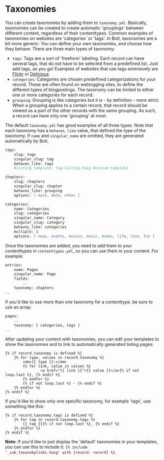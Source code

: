Taxonomies
==========

You can create taxonomies by adding them to `taxonomy.yml`. Basically, taxonomies can be
created to create automatic 'groupings' between different content, regardless of their
contenttypes. Common examples of taxonomies on websites are 'categories' or 'tags'. In
Bolt, taxonomies are a bit more generic: You can define your own taxonomies, and choose
how they behave. There are three main types of taxonomy:

  - `tags`: Tags are a sort of 'freeform' labeling. Each record can have several tags,
    that do not have to be selected from a predefined list. Just add tags, as you go!
    Examples of websites that use tags extensively are [Flickr](http://www.flickr.com/search/?q=tag%3Akitten) 
    or [Delicious](https://delicious.com/tag/kittens).
  - `categories`: Categories are chosen predefined categorizations for your record. These
    are often found on weblogging sites, to define the different types of blogpostings.
    The taxonomy can be limited to either one or more categories for each record.
  - `grouping`: Grouping is like categories but it is - by definition - more strict. When
    a grouping applies to a certain record, that record should be viewed as a part of the
    other records with the same grouping. As such, a record can have only one 'grouping'
    at most.

The default `taxonomy.yml` has good examples of all three types. Note that each taxonomy
has a `behaves_like` value, that defined the type of the taxonomy. If `name` and
`singular_name` are omitted, they are generated automatically by Bolt.

```apache
tags:
    slug: tags
    singular_slug: tag
    behaves_like: tags
    #listing_template: tag-listing.twig #custom template

chapters:
    slug: chapters
    singular_slug: chapter
    behaves_like: grouping
    options: [ main, meta, other ]

categories:
    name: Categories
    slug: categories
    singular_name: Category
    singular_slug: category
    behaves_like: categories
    multiple: 1
    options: [ news, events, movies, music, books, life, love, fun ]
```

Once the taxonomies are added, you need to add them to your contenttypes in
`contenttypes.yml`, so you can use them in your content. For example:

```apache
entries:
    name: Pages
    singular_name: Page
    fields:
        ..
    taxonomy: chapters
..
```

If you'd like to use more than one taxonomy for a contenttype, be sure to use an array:

```apache
pages:
    ..
    taxonomy: [ categories, tags ]
..
```

After updating your content with taxonomies, you can edit your templates to show the
taxonomies and to link to automatically generated listing pages:

```
{% if record.taxonomy is defined %}
    {% for type, values in record.taxonomy %}
        <em>{{ type }}:</em>
        {% for link, value in values %}
                <a href="{{ link }}">{{ value }}</a>{% if not loop.last %}, {% endif %}
        {% endfor %}
        {% if not loop.last %} - {% endif %}
    {% endfor %}
{% endif %}
```

If you'd like to show only one specific taxonomy, for example 'tags', use something like this:

```
{% if record.taxonomy.tags is defined %}
    {% for tag in record.taxonomy.tags %}
        {{ tag }}{% if not loop.last %}, {% endif %}
    {% endfor %}
{% endif %}
```

<p class="note"><strong>Note:</strong> If you'd like to just display the 'default'
taxonomies in your templates, you can use this to include it: <code>{% include
'_sub_taxonomylinks.twig' with {record: record} %}</code>.</p>
